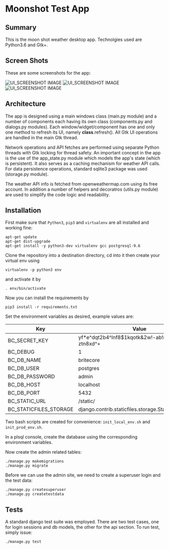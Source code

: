 # Moonshot Test App

## Summary
This is the moon shot weather desktop app. Technolgies used are Python3.6 and Gtk+.


## Screen Shots
These are some screenshots for the app:

![UI_SCREENSHOT IMAGE](https://github.com/rabihkodeih/moonshot/blob/master/assets/screenshot_1.png)
![UI_SCREENSHOT IMAGE](https://github.com/rabihkodeih/moonshot/blob/master/assets/screenshot_2.png)
![UI_SCREENSHOT IMAGE](https://github.com/rabihkodeih/moonshot/blob/master/assets/screenshot_3.png)


## Architecture
The app is designed using a main windows class (main.py module) and a number of components each having its own class
(components.py and dialogs.py modules). Each window/widget/component has one and only one method to refresh its UI, 
namely __class__.refresh(). All Gtk UI operations are handled in the main Gtk thread. 

Network operations and API fetches are performed using separate Python threads with Gtk locking for thread safety. 
An important concept in the app is the use of the app_state.py module which models the app's state (which is persistent). 
It also serves as a caching mechanism for weather API calls. For data persistence operations, standard sqlite3 package was used 
(storage.py module). 

The weather API info is fetched from openweathermap.com using its free  account. In addition a number of helpers and 
decoratros (utils.py module) are used to simplify the code logic and readability.


## Installation

First make sure that `Python3`, `pip3` and `virtualenv` are all installed and working fine:

    apt-get update
    apt-get dist-upgrade
    apt-get install -y python3-dev virtualenv gcc postgresql-9.6 

Clone the repository into a destination directory, cd into it then create your virtual env using

    virtualenv -p python3 env
    
and activate it by

    . env/bin/activate
    
Now you can install the requirements by

    pip3 install -r requirements.txt
        
Set the environment variables as desired, example values are:

| Key                       | Value                |
| --------------------------| -------------------- |
| BC_SECRET_KEY | yf*e^dqt2b4^lnf8$1kqotk&2w!-ab!nc83jl$++g-ztn8xd^+ |
| BC_DEBUG | 1 |
| BC_DB_NAME | britecore |
| BC_DB_USER | postgres |
| BC_DB_PASSWORD | admin |
| BC_DB_HOST | localhost |
| BC_DB_PORT | 5432 |
| BC_STATIC_URL | /static/ 
| BC_STATICFILES_STORAGE | django.contrib.staticfiles.storage.StaticFilesStorage

Two bash scripts are created for convenience: `init_local_env.sh` and `init_prod_env.sh`.

In a plsql console, create the database using the corresponding environment variables. 

Now create the admin related tables:

    ./manage.py makemigrations
    ./manage.py migrate
    
Before we can use the admin site, we need to create a superuser login and the test data:

    ./manage.py createsuperuser
    ./manage.py createtestdata


## Tests

A standard django test suite was employed. There are two test cases, one for login sessions and db models, the other for the api section.
To run test, simply issue:

    ./manage.py test




